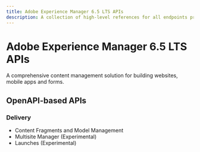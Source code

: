 ```yaml
---
title: Adobe Experience Manager 6.5 LTS APIs
description: A collection of high-level references for all endpoints provided by Adobe Experience Manager 6.5 LTS
---
```


<Hero slots="heading, text"/>

# Adobe Experience Manager 6.5 LTS APIs

A comprehensive content management solution for building websites, mobile apps and forms.

## OpenAPI-based APIs

<DiscoverBlock slots="heading, link, text"/>

### Delivery

* Content Fragments and Model Management
* Multisite Manager (Experimental)
* Launches (Experimental)

<DiscoverBlock slots="heading, link, text"/>
